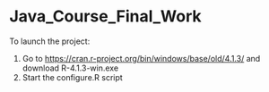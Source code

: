 # Java_Course_Final_Work

To launch the project:

1. Go to https://cran.r-project.org/bin/windows/base/old/4.1.3/ and download R-4.1.3-win.exe
2. Start the configure.R script
